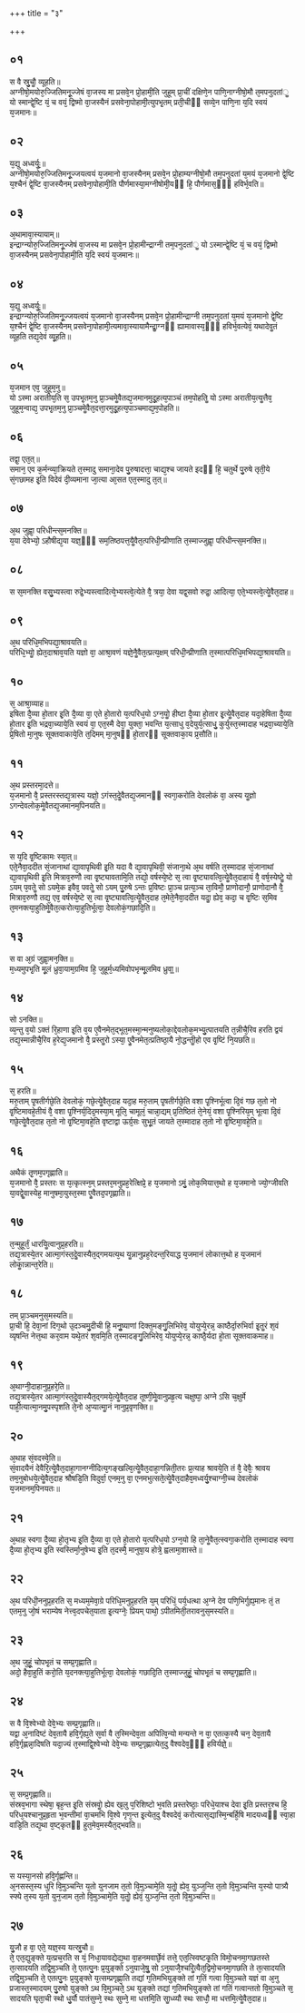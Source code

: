 +++
title = "३"

+++
## ०१
स वै स्रु᳘चौॗ व्यूहति॥  
अग्नीषो᳘मयोरु᳘ज्जितिमनू᳘ज्जेषं वा᳘जस्य मा प्रसवे᳘न प्रो᳘हामी᳘ति जुहूम् प्रा᳘चीं दक्षिणे᳘न पाणि᳘नाग्नीषो᳘मौ त᳘मपनुदतांॗ यो स्मान्द्वे᳘ष्टि यं᳘ च वयं᳘ द्विष्मो वा᳘जस्यैनं प्रसवेना᳘पोहामी᳘त्युपभृ᳘तम् प्रती᳘चीᳫं सव्ये᳘न पाणि᳘ना य᳘दि स्वयं य᳘जमानः॥  
## ०२
य᳘द्यु अध्वर्युः᳟॥  
अग्नीषो᳘मयोरु᳘ज्जितिमनू᳘ज्जयत्वयं य᳘जमानो वा᳘जस्यैनम् प्रसवे᳘न प्रो᳘हाम्यग्नीषो᳘मौ तम᳘पनुदतां य᳘मयं य᳘जमानो द्वे᳘ष्टि य᳘श्चैनं द्वे᳘ष्टि वा᳘जस्यैनम् प्रसवेना᳘पोहामी᳘ति पौर्णमास्या᳘मग्नीषोमी᳘यᳫं हि᳘ पौर्णमास᳘ᳫं᳘ हविर्भ᳘वति॥  
## ०३
अ᳘थामावा᳘स्यायाम्॥  
इन्द्राग्न्योरु᳘ज्जितिमनू᳘ज्जेषं वा᳘जस्य मा प्रसवे᳘न प्रो᳘हामीन्द्राग्नी तम᳘पनुदतांॗ यो ऽस्मान्द्वे᳘ष्टि यं᳘ च वयं᳘ द्विष्मो वा᳘जस्यैनम् प्रसवेना᳘पोहामी᳘ति य᳘दि स्वयं य᳘जमानः॥  
## ०४
य᳘द्यु अध्वर्युः᳟॥  
इन्द्राग्न्योरु᳘ज्जितिमनू᳘ज्जयत्वयं य᳘जमानो वा᳘जस्यैनम् प्रसवे᳘न प्रो᳘हामीन्द्राग्नी तम᳘पनुदतां य᳘मयं य᳘जमानो द्वे᳘ष्टि य᳘श्चैनं द्वे᳘ष्टि वा᳘जस्यैनम् प्रसवेना᳘पोहामी᳘त्यमावा᳘स्यायामैन्द्राॗग्नᳫं ह्यामावास्य᳘ᳫं᳘ हविर्भ᳘वत्येवं᳘ यथादेवॗतं व्यूहति तद्य᳘देवं व्यू᳘हति॥  
## ०५
य᳘जमान एव᳘ जुहूम᳘नु॥  
यो ऽस्मा अरातीय᳘ति स᳘ उपभृ᳘तम᳘नु प्रा᳘ञ्चमेॗवैतद्य᳘जमानमुदू᳘हत्य᳘पाञ्चं तम᳘पोहतिॗ यो ऽस्मा अरातीय᳘त्यॗत्तैव᳘ जुहूम᳘न्वाद्य᳘ उपभृ᳘तम᳘नु प्रा᳘ञ्चमेॗवैत᳘दत्ता᳘रमुदू᳘हत्य᳘पाञ्चमाद्य᳘म᳘पोहति॥  
## ०६
तद्वा᳘ एत᳘त्॥  
समान᳘ एव क᳘र्मन्व्या᳘क्रियते त᳘स्मादु समाना᳘देव पु᳘रुषादत्ता᳘ चाद्य᳘श्च जायते इदᳫं हि᳘ चतुर्थे पु᳘रुषे तृती᳘ये सं᳘गछामह इ᳘ति विदेवं दी᳘व्यमाना जा᳘त्या आ᳘सत एत᳘स्मादु त᳘त्॥  
## ०७
अ᳘थ जुह्वा᳘ परिधीन्त्स᳘मनक्ति॥  
य᳘या देवेभ्यो᳘ ऽहौषीद्य᳘या यज्ञ᳘ᳫं᳘ सम᳘तिष्ठपत्त᳘यैॗवैत᳘त्परिधी᳘न्प्रीणाति त᳘स्माज्जुह्वा᳘ परिधीन्त्स᳘मनक्ति॥  
## ०८
स स᳘मनक्ति वसु᳘भ्यस्त्वा रुद्रे᳘भ्यस्त्वादित्ये᳘भ्यस्त्वे᳘त्येते वै᳘ त्रया᳘ देवा यद्व᳘सवो रुद्रा᳘ आदित्या᳘ एते᳘भ्यस्त्वे᳘त्येॗवैत᳘दाह॥  
## ०९
अ᳘थ परिधि᳘मभिपद्या᳘श्रावयति॥  
परिधि᳘भ्योॗ ह्येत᳘दाश्राव᳘यति यज्ञो वा᳘ आश्रा᳘वणं यज्ञे᳘नैॗवैत᳘त्प्रत्य᳘क्षम् परिधी᳘न्प्रीणाति त᳘स्मात्परिधि᳘मभिपद्या᳘श्रावयति॥  
## १०
स᳘ आश्रा᳘व्याह॥  
इषिता दै᳘व्या हो᳘तार इ᳘ति दै᳘व्या वा᳘ एते हो᳘तारो य᳘त्परिध᳘यो ऽग्न᳘योॗ हीष्टा दै᳘व्या हो᳘तार इ᳘त्येॗवैत᳘दाह यदा᳘हेषिता दै᳘व्या हो᳘तार इ᳘ति भद्रवा᳘च्याये᳘ति स्वयं वा᳘ एत᳘स्मै देवा᳘ युक्ता᳘ भवन्ति य᳘त्साधु व᳘देयुर्य᳘त्साधु᳘ कुर्युस्त᳘स्मादाह भद्रवा᳘च्याये᳘ति प्रे᳘षितो मा᳘नुषः सूक्तवाकाये᳘ति त᳘दिमम् मा᳘नुषᳫं हो᳘तारᳫं सूक्तवाका᳘य प्र᳘सौति॥  
## ११
अ᳘थ प्रस्तरमा᳘दत्ते॥  
य᳘जमानो वै᳘ प्रस्तरस्तद्य᳘त्रास्य यज्ञो᳘ ऽगंस्त᳘देॗवैतद्य᳘जमानᳫं स्वगा᳘करोति देवलोकं वा᳘ अस्य यॗज्ञो ऽगन्देवलोक᳘मेॗवैतद्य᳘जमानम᳘पिनयति॥  
## १२
स य᳘दि वृ᳘ष्टिकामः स्या᳘त्॥  
एते᳘नैवा᳘ददीत सं᳘जानाथां द्या᳘वापृथिवी इ᳘ति यदा वै द्या᳘वापृथिवी᳘ संजाना᳘थे अ᳘थ वर्षति त᳘स्मादाह सं᳘जानाथां द्या᳘वापृथिवी इ᳘ति मित्राव᳘रुणौ त्वा वृ᳘ष्ट्यावतामि᳘ति तद्यो᳘ वर्षस्ये᳘ष्टे स᳘ त्वा वृ᳘ष्ट्यावत्वि᳘त्येॗवैत᳘दाहायं वै᳘ वर्ष᳘स्येष्टेॗ यो ऽयम् प᳘वतेॗ सो ऽयमे᳘क इवैव᳘ पवतेॗ सो ऽयम् पु᳘रुषे ऽन्तः प्र᳘विष्टः प्रा᳘ञ्च प्रत्य᳘ञ्च ता᳘विमौ᳘ प्राणोदानौ᳘ प्राणोदानौ वै᳘ मित्राव᳘रुणौ तद्य᳘ एव᳘ वर्षस्ये᳘ष्टे स᳘ त्वा वृ᳘ष्ट्यावत्वि᳘त्येॗवैत᳘दाह त᳘मेते᳘नैवा᳘ददीत यदाॗ ह्येव᳘ कदा᳘ च वृ᳘ष्टिः स᳘मिव त᳘मनक्त्या᳘हुतिमेॗवैत᳘त्करोत्या᳘हुतिर्भूत्वा᳘ देवलोकं᳘गछादि᳘ति॥  
## १३
स वा अ᳘ग्रं जुह्वा᳘मन᳘क्ति॥  
म᳘ध्यमुपभृ᳘ति मू᳘लं ध्रुवा᳘याम᳘ग्रमिव हि᳘ जुहूर्म᳘ध्यमिवोपभृन्मू᳘लमिव ध्रुवा᳟᳟॥  
## १४
सो ऽनक्ति॥  
व्य᳘न्तु व᳘यो ऽक्तं रि᳘हाणा इ᳘ति व᳘य ए᳘वैनमेत᳘द्भूत᳘मस्मा᳘न्मनुष्यलोका᳘द्देवलोक᳘मभ्यु᳘त्पातयति त᳘न्नीचै᳘रिव हरति द्वयं तद्य᳘स्मान्नीचै᳘रिव ह᳘रेद्य᳘जमानो वै᳘ प्रस्तॗरो ऽस्या᳘ एॗवैनमेत᳘त्प्रतिष्ठा᳘यै नो᳘द्धन्तीॗहो एव वृ᳘ष्टिं नि᳘यछति॥  
## १५
स᳘ हरति॥  
मरु᳘ताम् पृ᳘षतीर्गछे᳘ति देवलोकं᳘ गछे᳘त्येॗवैत᳘दाह यदा᳘ह मरु᳘ताम् पृ᳘षतीर्गछे᳘ति वशा पृ᳘श्निर्भूत्वा दि᳘वं गछ त᳘तो नो वृ᳘ष्टिमावहे᳘तीयं वै᳘ वशा पृ᳘श्निर्य᳘दिद᳘मस्या᳘म् मूलि᳘ चामूलं᳘ चान्ना᳘द्यम् प्र᳘तिष्ठितं ते᳘नेयं᳘ वशा पृ᳘श्निरिय᳘म् भूत्वा दि᳘वं गछे᳘त्येॗवैत᳘दाह त᳘तो नो वृ᳘ष्टिमा᳘वहे᳘ति वृष्टाद्वा ऊर्ग्र᳘सः सुभू᳘तं जायते त᳘स्मादाह त᳘तो नो वृ᳘ष्टिमा᳘वहे᳘ति॥  
## १६
अथैकं तृ᳘णम᳘पगृह्णाति॥  
य᳘जमानो वै᳘ प्रस्तरः स य᳘त्कृत्स्न᳘म् प्रस्तर᳘मनुप्रह᳘रेत्क्षिप्रे᳘ ह य᳘जमानो ऽमुं᳘ लोक᳘मियात्त᳘थो ह य᳘जमानो ज्यो᳘ग्जीवति या᳘वद्वेॗवास्येह᳘ मानुषमा᳘युस्त᳘स्मा एॗवैतद᳘पगृह्णाति॥  
## १७
त᳘न्मुहूर्तं᳘ धारयिॗत्वानुप्र᳘हरति॥  
तद्य᳘त्रास्ये᳘तर आत्मा᳘गंस्त᳘देॗवास्यैत᳘द्गमयत्य᳘थ यॗन्नानुप्रह᳘रेदन्त᳘रियाद्ध य᳘जमानं लोकात्त᳘थो ह य᳘जमानं लोकाॗन्नान्त᳘रेति॥  
## १८
तम् प्रा᳘ञ्चमनुस᳘मस्यति॥  
प्रा᳘ची हि᳘ देवा᳘नां दिग᳘थो उ᳘दञ्चमु᳘दीची हि᳘ मनुॗष्याणां दिक्त᳘मङ्गु᳘लिभिरेव᳘ योयुप्ये᳘रन्न᳘ काष्ठैर्दा᳘रुभिर्वा इ᳘तॗरं श᳘वं व्यृषन्ति नेत्त᳘था कर᳘वाम यथे᳘तरं श᳘वमि᳘ति त᳘स्मादङ्गु᳘लिभिरेव᳘ योयुप्ये᳘रन्न᳘ काष्ठै᳘र्यदा हो᳘ता सूक्तवाकमाह॥  
## १९
अ᳘थाग्नी᳘दाहानुप्र᳘हरे᳘ति॥  
तद्य᳘त्रास्ये᳘तर आत्मा᳘गंस्त᳘देॗवास्यैत᳘द्गमये᳘त्येॗवैत᳘दाह तूष्णी᳘मेॗवानुप्रहृ᳘त्य चक्षुष्पा᳘ अग्ने ऽसि च᳘क्षुर्मे पाही᳘त्यात्मा᳘नमु᳘पस्पृशति ते᳘नो अ᳘प्यात्माॗनं नानुप्र᳘वृणक्ति॥  
## २०
अ᳘थाह सं᳘वदस्वे᳘ति॥  
सं᳘वादयैनं देवैरि᳘त्येॗवैत᳘दाहा᳘गानग्नीदित्य᳘गङ्खल्वि᳘त्येॗवैत᳘दाहा᳘गन्निती᳘तरः प्र᳘त्याह श्रावये᳘ति तं वै᳘ देवैः᳘ श्रावय तम᳘नुबोधये᳘त्येॗवैत᳘दाह श्रौषडि᳘ति विदुर्वा᳘ एनम᳘नु वा᳘ एनमभुत्सते᳘त्येॗवैत᳘दाहैव᳘मध्वर्यु᳘श्चाग्नी᳘च्च देवलोकं य᳘जमानम᳘पिनयतः॥  
## २१
अ᳘थाह स्वगा दै᳘व्या हो᳘तृभ्य इ᳘ति दै᳘व्या वा᳘ एते हो᳘तारो य᳘त्परिध᳘यो ऽग्न᳘यो हि ता᳘नेॗवैत᳘त्स्वगा᳘करोति त᳘स्मादाह स्वगा दै᳘व्या हो᳘तृभ्य इ᳘ति स्वस्तिर्मा᳘नुषेभ्य इ᳘ति त᳘दस्मै᳘ मानुषा᳘य होत्रे᳘ ह्वलामा᳘शास्ते॥  
## २२
अ᳘थ परिधी᳘ननुप्र᳘हरति स᳘ मध्यम᳘मेवा᳘ग्रे परिधि᳘मनुप्र᳘हरति य᳘म् परिधिं᳘ पर्य᳘धत्था अ᳘ग्ने देव पणि᳘भिर्गुह्य᳘मानः तं᳘ त एतम᳘नु जो᳘षं भराम्येष नेत्त्व᳘दपचेत᳘याता इ᳘त्यग्नेः᳘ प्रियम् पाथो᳘ ऽपीतमिती᳘तरावनुस᳘मस्यति॥  
## २३
अ᳘थ जुहूं᳘ चोपभृ᳘तं च सम्प्र᳘गृह्णाति॥  
अदो᳘ हैवा᳘हुतिं करो᳘ति य᳘दनक्त्या᳘हुतिर्भूत्वा᳘ देवलोकं᳘ गछादि᳘ति त᳘स्माज्जुहूं᳘ चोपभृ᳘तं च सम्प्र᳘गृह्णाति॥  
## २४
स वै वि᳘श्वेभ्यो देवे᳘भ्यः सम्प्र᳘गृह्णाति॥  
यद्वा अ᳘नादिष्टं देव᳘तायै हवि᳘र्गृह्य᳘ते स᳘र्वा वै त᳘स्मिन्देव᳘ता अपित्वि᳘न्यो मन्यन्ते न वा᳘ एतत्क᳘स्यै चन᳘ देव᳘तायै हवि᳘र्गृह्णन्ना᳘दिषति यदा᳘ज्यं त᳘स्माद्वि᳘श्वेभ्यो देवे᳘भ्यः सम्प्र᳘गृह्णात्येत᳘दु वैश्वदेव᳘ᳫं᳘ हविर्यज्ञे᳟॥  
## २५
स᳘ सम्प्र᳘गृह्णाति॥  
संस्रव᳘भागा स्थेषा᳘ बृह᳘न्त इ᳘ति संस्रवोॗ ह्येव ख᳘लु प᳘रिशिष्टो भ᳘वति प्रस्तरेष्ठाः᳘ परिधे᳘याश्च देवा इ᳘ति प्रस्तर᳘श्च हि᳘ परिध᳘यश्चानुप्र᳘हृता भ᳘वन्तीमां वा᳘चमभि वि᳘श्वे गृण᳘न्त इ᳘त्येत᳘दु वैश्वदेवं᳘ करोत्यास᳘द्यास्मि᳘न्बर्हि᳘षि मादयध्वᳫं स्वा᳘हा वाडि᳘ति तद्य᳘था व᳘ष्ट्कृतᳫं हुत᳘मेव᳘मस्यैत᳘द्भवति॥  
## २६
स यस्या᳘नसो हवि᳘र्गृह्णन्ति॥  
अ᳘नसस्त᳘स्य धुरि वि᳘मुञ्चन्ति य᳘तो युनजाम त᳘तो वि᳘मुञ्चामे᳘ति य᳘तोॗ ह्येव᳘ युञ्ज᳘न्ति त᳘तो वि᳘मुञ्चन्ति य᳘स्यो पात्र्यै स्फ्ये त᳘स्य य᳘तो युन᳘जाम त᳘तो वि᳘मुञ्चामे᳘ति य᳘तोॗ ह्येवं᳘ युञ्ज᳘न्ति त᳘तो वि᳘मुञ्चन्ति॥  
## २७
यु᳘जौ ह वा᳘ एते᳘ यज्ञ᳘स्य यत्स्रु᳘चौ॥  
ते᳘ एत᳘द्युङ्क्ते य᳘त्प्रच᳘रति स यं᳘ निधा᳘यावद्येद्य᳘था वा᳘हनमवार्छे᳘वं तत्ते᳘ एत᳘त्स्विष्टकृ᳘ति विमो᳘चनमा᳘गछतस्ते त᳘त्सादयति तद्वि᳘मुञ्चति ते᳘ एतत्पु᳘नः प्र᳘युङ्क्ते ऽनुयाजे᳘षुॗ सो ऽनुयाजै᳘श्चरिॗत्वैत᳘द्विमो᳘चनमा᳘गछति ते त᳘त्सादयति तद्वि᳘मुञ्चति ते᳘ एतत्पु᳘नः प्र᳘युङ्क्ते य᳘त्सम्प्रगृह्णा᳘ति तद्यां ग᳘तिमभियुङ्क्ते तां ग᳘तिं गत्वा वि᳘मुञ्चते यज्ञं वा अ᳘नु प्रजास्त᳘स्मादयम् पु᳘रुषो युङ्क्ते ऽथ वि᳘मुञ्चते᳘ ऽथ युङ्क्ते तद्यां ग᳘तिमभियुङ्क्ते तां गतिं गत्वान्ततो वि᳘मुञ्चते स᳘ सादयति घृता᳘ची स्थो धु᳘र्यौ पातंसुम्ने᳘ स्थः सुम्ने᳘ मा धत्तमि᳘ति साॗध्व्यौ स्थः साधौ᳘ मा धत्तमि᳘त्येॗवैत᳘दाह॥  